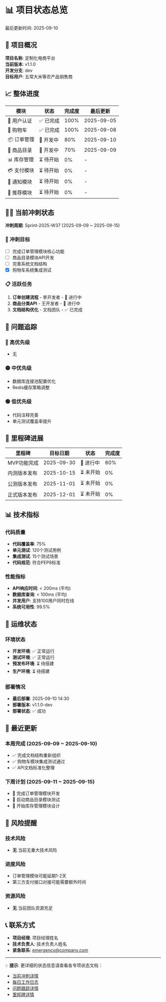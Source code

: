 <!--
文档说明：
- 内容：项目整体状态总览和进度汇总
- 使用方法：快速了解项目当前状态和进展
- 更新方法：定期汇总各模块状态和里程碑进展
- 引用关系：汇总其他status文档内容
- 更新频率：每周更新
-->

# 📊 项目状态总览

最后更新时间: 2025-09-10

## 🎯 项目概况

**项目名称**: 定制化电商平台  
**当前版本**: v1.1.0  
**开发分支**: dev  
**目标用户**: 五常大米等农产品销售商

## 📈 整体进度

| 模块 | 状态 | 完成度 | 最后更新 |
|------|------|--------|----------|
| 🔐 用户认证 | ✅ 已完成 | 100% | 2025-09-05 |
| 🛒 购物车 | ✅ 已完成 | 100% | 2025-09-08 |
| 📦 订单管理 | 🔄 开发中 | 80% | 2025-09-10 |
| 📱 商品目录 | 🔄 开发中 | 70% | 2025-09-09 |
| 📊 库存管理 | ⏳ 待开始 | 0% | - |
| 💳 支付模块 | ⏳ 待开始 | 0% | - |
| 📧 通知模块 | ⏳ 待开始 | 0% | - |
| 🎯 推荐模块 | ⏳ 待开始 | 0% | - |

## 🏃‍♂️ 当前冲刺状态

**冲刺周期**: Sprint-2025-W37 (2025-09-09 ~ 2025-09-15)

### 🎯 冲刺目标
- [ ] 完成订单管理模块核心功能
- [ ] 商品目录模块API开发
- [ ] 完善系统文档结构
- [x] 购物车系统集成测试

### 📋 活跃任务
1. **订单创建流程** - 李开发者 - 🔄 进行中
2. **商品分类API** - 王开发者 - 🔄 进行中  
3. **文档结构优化** - 文档团队 - ✅ 已完成

## 🐛 问题追踪

### 🔴 高优先级
- 无

### 🟡 中优先级
- 数据库连接池配置优化
- Redis缓存策略调整

### 🟢 低优先级
- 代码注释完善
- 单元测试覆盖率提升

## 📅 里程碑进展

| 里程碑 | 目标日期 | 状态 | 完成度 |
|--------|----------|------|--------|
| MVP功能完成 | 2025-09-30 | 🔄 进行中 | 60% |
| 内测版本发布 | 2025-10-15 | ⏳ 未开始 | 0% |
| 公测版本发布 | 2025-11-01 | ⏳ 未开始 | 0% |
| 正式版本发布 | 2025-12-01 | ⏳ 未开始 | 0% |

## 📊 技术指标

### 代码质量
- **代码覆盖率**: 75%
- **单元测试**: 120个测试用例
- **集成测试**: 15个测试场景
- **代码规范**: 符合PEP8标准

### 性能指标
- **API响应时间**: < 200ms (平均)
- **数据库查询**: < 100ms (平均)
- **并发用户**: 支持100用户同时在线
- **系统可用性**: 99.5%

## 🔧 运维状态

### 环境状态
- **开发环境**: ✅ 正常运行
- **测试环境**: ✅ 正常运行
- **预发布环境**: ⏳ 待搭建
- **生产环境**: ⏳ 待搭建

### 部署情况
- **最后部署**: 2025-09-10 14:30
- **部署版本**: v1.1.0-dev
- **部署状态**: ✅ 成功

## 📝 最近更新

### 本周完成 (2025-09-09 ~ 2025-09-10)
- ✅ 完成文档结构重新组织
- ✅ 购物车模块集成测试通过
- ✅ API文档标准化整理

### 下周计划 (2025-09-11 ~ 2025-09-15)
- 🎯 完成订单管理模块开发
- 🎯 启动商品目录模块测试
- 🎯 开始库存管理模块设计

## 🚨 风险提醒

### 技术风险
- **无** 当前无重大技术风险

### 进度风险
- 订单管理模块可能延期1-2天
- 第三方支付接口对接可能需要额外时间

### 资源风险
- **无** 当前团队资源充足

## 📞 联系方式

- **项目经理**: 项目经理姓名
- **技术负责人**: 技术负责人姓名
- **紧急联系**: emergency@company.com

---

💡 **提示**: 更详细的状态信息请查看各专项状态文档：
- [当前冲刺详情](current-sprint.md)
- [每日工作日志](daily-log.md)
- [问题跟踪详情](issues-tracking.md)
- [里程碑详情](milestones.md)
